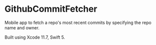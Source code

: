 # GithubCommitFetcher
Mobile app to fetch a repo's most recent commits by specifying the repo name and owner.

Built using Xcode 11.7, Swift 5.
